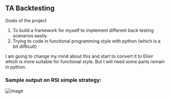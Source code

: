 ## TA Backtesting

Goals of the project
1. To build a framework for myself to implement different back testing scenarios easily. 
2. Trying to code in functional programming style with python (which is a bit difficult)

I am going to change my mind about this and start to convert it to Elixir which is more suitable for functional style. But I will need some parts remain in python.

### Sample output on RSI simple strategy:

![image](https://user-images.githubusercontent.com/772474/59975346-9c93da80-95b7-11e9-8025-ec52b6230cce.png)
